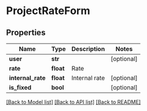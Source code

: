 # ProjectRateForm

## Properties
Name | Type | Description | Notes
------------ | ------------- | ------------- | -------------
**user** | **str** |  | [optional] 
**rate** | **float** | Rate | 
**internal_rate** | **float** | Internal rate | [optional] 
**is_fixed** | **bool** |  | [optional] 

[[Back to Model list]](../README.md#documentation-for-models) [[Back to API list]](../README.md#documentation-for-api-endpoints) [[Back to README]](../README.md)


